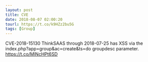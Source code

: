 ```yaml
---
layout: post
title: CVE
date: 2018-08-07 02:00:20
tourl: https://t.co/k9HZz2bu5G
tags: [Group]
---
```

CVE-2018-15130 ThinkSAAS through 2018-07-25 has XSS via the index.php?app=group&amp;ac=create&amp;ts=do groupdesc parameter.  https://t.co/MlNcHPt6SD